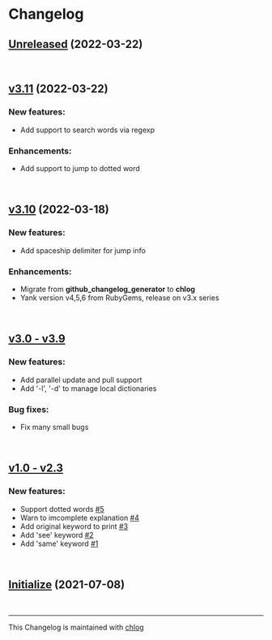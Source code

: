 # Changelog

## [Unreleased](#) (2022-03-22)

<br>

## [v3.11](#) (2022-03-22)

### New features:

- Add support to search words via regexp

### Enhancements:

- Add support to jump to dotted word

<br>

## [v3.10](#) (2022-03-18)

### New features:

- Add spaceship delimiter for jump info

### Enhancements:

- Migrate from **github_changelog_generator** to **chlog**
- Yank version v4,5,6 from RubyGems, release on v3.x series

<br>

## [v3.0 - v3.9](#)

### New features:

- Add parallel update and pull support
- Add '-l', '-d' to manage local dictionaries

### Bug fixes:

- Fix many small bugs

<br>

## [v1.0 - v2.3](#)

### New features:

- Support dotted words [\#5](https://github.com/cryptic-resolver/cr/issues/5)
- Warn to imcomplete explanation [\#4](https://github.com/cryptic-resolver/cr/issues/4)
- Add original keyword to print [\#3](https://github.com/cryptic-resolver/cr/issues/3)
- Add 'see' keyword [\#2](https://github.com/cryptic-resolver/cr/issues/2)
- Add 'same' keyword  [\#1](https://github.com/cryptic-resolver/cr/issues/1)

<br>

## [Initialize](#) (2021-07-08)

<br>

<hr>

This Changelog is maintained with [chlog](https://github.com/ccmywish/chlog)

